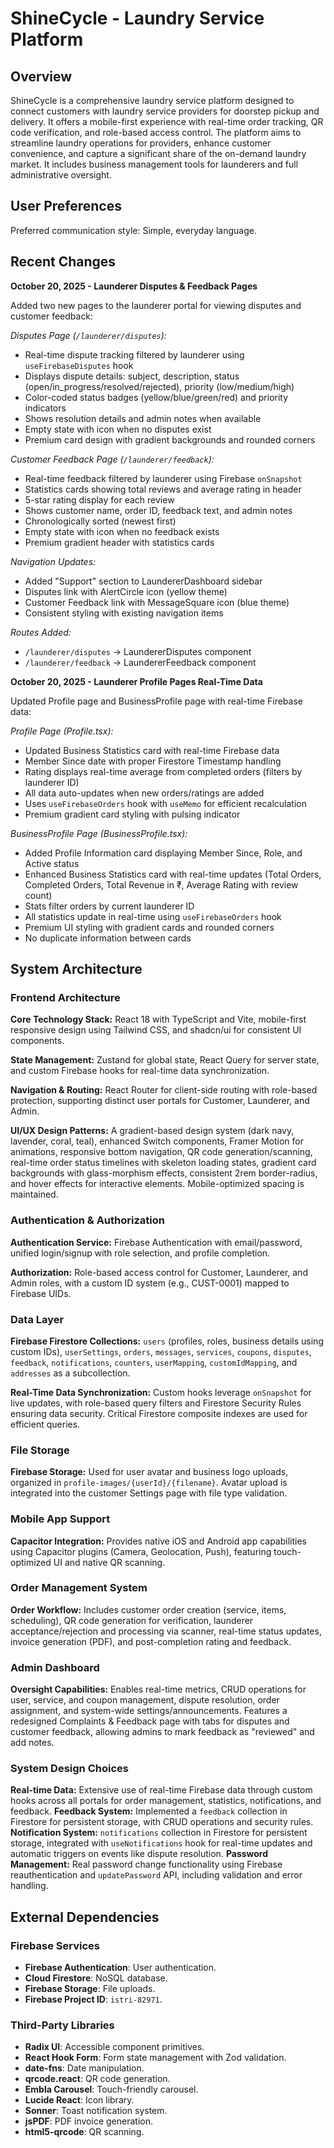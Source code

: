 # ShineCycle - Laundry Service Platform

## Overview

ShineCycle is a comprehensive laundry service platform designed to connect customers with laundry service providers for doorstep pickup and delivery. It offers a mobile-first experience with real-time order tracking, QR code verification, and role-based access control. The platform aims to streamline laundry operations for providers, enhance customer convenience, and capture a significant share of the on-demand laundry market. It includes business management tools for launderers and full administrative oversight.

## User Preferences

Preferred communication style: Simple, everyday language.

## Recent Changes

**October 20, 2025 - Launderer Disputes & Feedback Pages**

Added two new pages to the launderer portal for viewing disputes and customer feedback:

*Disputes Page (`/launderer/disputes`):*
- Real-time dispute tracking filtered by launderer using `useFirebaseDisputes` hook
- Displays dispute details: subject, description, status (open/in_progress/resolved/rejected), priority (low/medium/high)
- Color-coded status badges (yellow/blue/green/red) and priority indicators
- Shows resolution details and admin notes when available
- Empty state with icon when no disputes exist
- Premium card design with gradient backgrounds and rounded corners

*Customer Feedback Page (`/launderer/feedback`):*
- Real-time feedback filtered by launderer using Firebase `onSnapshot`
- Statistics cards showing total reviews and average rating in header
- 5-star rating display for each review
- Shows customer name, order ID, feedback text, and admin notes
- Chronologically sorted (newest first)
- Empty state with icon when no feedback exists
- Premium gradient header with statistics cards

*Navigation Updates:*
- Added "Support" section to LaundererDashboard sidebar
- Disputes link with AlertCircle icon (yellow theme)
- Customer Feedback link with MessageSquare icon (blue theme)
- Consistent styling with existing navigation items

*Routes Added:*
- `/launderer/disputes` → LaundererDisputes component
- `/launderer/feedback` → LaundererFeedback component

**October 20, 2025 - Launderer Profile Pages Real-Time Data**

Updated Profile page and BusinessProfile page with real-time Firebase data:

*Profile Page (Profile.tsx):*
- Updated Business Statistics card with real-time Firebase data
- Member Since date with proper Firestore Timestamp handling
- Rating displays real-time average from completed orders (filters by launderer ID)
- All data auto-updates when new orders/ratings are added
- Uses `useFirebaseOrders` hook with `useMemo` for efficient recalculation
- Premium gradient card styling with pulsing indicator

*BusinessProfile Page (BusinessProfile.tsx):*
- Added Profile Information card displaying Member Since, Role, and Active status
- Enhanced Business Statistics card with real-time updates (Total Orders, Completed Orders, Total Revenue in ₹, Average Rating with review count)
- Stats filter orders by current launderer ID
- All statistics update in real-time using `useFirebaseOrders` hook
- Premium UI styling with gradient cards and rounded corners
- No duplicate information between cards

## System Architecture

### Frontend Architecture

**Core Technology Stack:** React 18 with TypeScript and Vite, mobile-first responsive design using Tailwind CSS, and shadcn/ui for consistent UI components.

**State Management:** Zustand for global state, React Query for server state, and custom Firebase hooks for real-time data synchronization.

**Navigation & Routing:** React Router for client-side routing with role-based protection, supporting distinct user portals for Customer, Launderer, and Admin.

**UI/UX Design Patterns:** A gradient-based design system (dark navy, lavender, coral, teal), enhanced Switch components, Framer Motion for animations, responsive bottom navigation, QR code generation/scanning, real-time order status timelines with skeleton loading states, gradient card backgrounds with glass-morphism effects, consistent 2rem border-radius, and hover effects for interactive elements. Mobile-optimized spacing is maintained.

### Authentication & Authorization

**Authentication Service:** Firebase Authentication with email/password, unified login/signup with role selection, and profile completion.

**Authorization:** Role-based access control for Customer, Launderer, and Admin roles, with a custom ID system (e.g., CUST-0001) mapped to Firebase UIDs.

### Data Layer

**Firebase Firestore Collections:** `users` (profiles, roles, business details using custom IDs), `userSettings`, `orders`, `messages`, `services`, `coupons`, `disputes`, `feedback`, `notifications`, `counters`, `userMapping`, `customIdMapping`, and `addresses` as a subcollection.

**Real-Time Data Synchronization:** Custom hooks leverage `onSnapshot` for live updates, with role-based query filters and Firestore Security Rules ensuring data security. Critical Firestore composite indexes are used for efficient queries.

### File Storage

**Firebase Storage:** Used for user avatar and business logo uploads, organized in `profile-images/{userId}/{filename}`. Avatar upload is integrated into the customer Settings page with file type validation.

### Mobile App Support

**Capacitor Integration:** Provides native iOS and Android app capabilities using Capacitor plugins (Camera, Geolocation, Push), featuring touch-optimized UI and native QR scanning.

### Order Management System

**Order Workflow:** Includes customer order creation (service, items, scheduling), QR code generation for verification, launderer acceptance/rejection and processing via scanner, real-time status updates, invoice generation (PDF), and post-completion rating and feedback.

### Admin Dashboard

**Oversight Capabilities:** Enables real-time metrics, CRUD operations for user, service, and coupon management, dispute resolution, order assignment, and system-wide settings/announcements. Features a redesigned Complaints & Feedback page with tabs for disputes and customer feedback, allowing admins to mark feedback as "reviewed" and add notes.

### System Design Choices

**Real-time Data:** Extensive use of real-time Firebase data through custom hooks across all portals for order management, statistics, notifications, and feedback.
**Feedback System:** Implemented a `feedback` collection in Firestore for persistent storage, with CRUD operations and security rules.
**Notification System:** `notifications` collection in Firestore for persistent storage, integrated with `useNotifications` hook for real-time updates and automatic triggers on events like dispute resolution.
**Password Management:** Real password change functionality using Firebase reauthentication and `updatePassword` API, including validation and error handling.

## External Dependencies

### Firebase Services
- **Firebase Authentication**: User authentication.
- **Cloud Firestore**: NoSQL database.
- **Firebase Storage**: File uploads.
- **Firebase Project ID**: `istri-82971`.

### Third-Party Libraries
- **Radix UI**: Accessible component primitives.
- **React Hook Form**: Form state management with Zod validation.
- **date-fns**: Date manipulation.
- **qrcode.react**: QR code generation.
- **Embla Carousel**: Touch-friendly carousel.
- **Lucide React**: Icon library.
- **Sonner**: Toast notification system.
- **jsPDF**: PDF invoice generation.
- **html5-qrcode**: QR scanning.